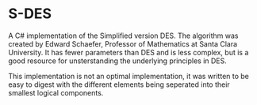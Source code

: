 # S-DES
A C# implementation of the Simplified version DES. The algorithm was created by Edward Schaefer, Professor of Mathematics at Santa Clara University. It has fewer parameters than DES and is less complex, but is a good resource for unsterstanding the underlying principles in DES.

This implementation is not an optimal implementation, it was written to be easy to digest with the different elements being seperated into their smallest logical components.


